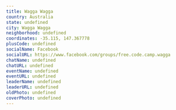 ```yaml
---
title: Wagga Wagga
country: Australia
state: undefined
city: Wagga Wagga
neighborhood: undefined
coordinates: -35.115, 147.367778
plusCode: undefined
socialName: Facebook
socialURL: https://www.facebook.com/groups/free.code.camp.wagga
chatName: undefined
chatURL: undefined
eventName: undefined
eventURL: undefined
leaderName: undefined
leaderURL: undefined
oldPhoto: undefined
coverPhoto: undefined
---
```

